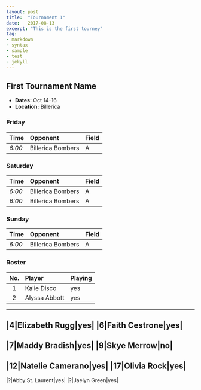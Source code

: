 ```yaml
---
layout: post
title:  "Tournament 1"
date:   2017-08-13
excerpt: "This is the first tourney"
tag:
- markdown
- syntax
- sample
- test
- jekyll
---
```


## First Tournament Name
* **Dates:** Oct 14-16
* **Location:** Billerica

### Friday
| Time | Opponent | Field |
|:---|:---|:---|
| *6:00* | Billerica Bombers | A |

### Saturday
|Time|Opponent|Field|
|:---|:---|:---|
|*6:00*|Billerica Bombers| A|
|*6:00*|Billerica Bombers| A|

### Sunday
|Time|Opponent|Field|
|:---|:---|:---|
|*6:00*|Billerica Bombers| A|

### Roster
|No.|Player|Playing|
|:---:|:---|:---|
|1|Kalie Disco|yes|
|2|Alyssa Abbott|yes|
------
|4|Elizabeth Rugg|yes|
|6|Faith Cestrone|yes|
------
|7|Maddy Bradish|yes|
|9|Skye Merrow|**no**|
------
|12|Natelie Camerano|yes|
|17|Olivia Rock|yes|
------
|?|Abby St. Laurent|yes|
|?|Jaelyn Green|yes|
